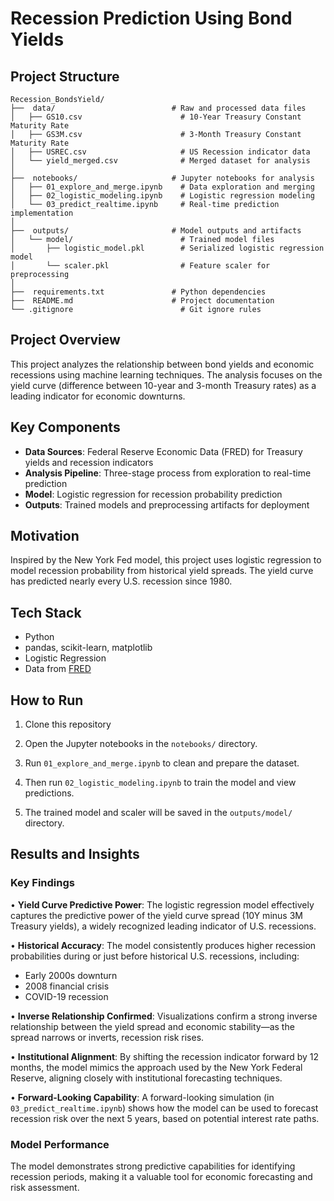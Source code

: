 # Recession Prediction Using Bond Yields

##  Project Structure

```
Recession_BondsYield/
├──  data/                          # Raw and processed data files
│   ├── GS10.csv                      # 10-Year Treasury Constant Maturity Rate
│   ├── GS3M.csv                      # 3-Month Treasury Constant Maturity Rate
│   ├── USREC.csv                     # US Recession indicator data
│   └── yield_merged.csv              # Merged dataset for analysis
│
├──  notebooks/                     # Jupyter notebooks for analysis
│   ├── 01_explore_and_merge.ipynb    # Data exploration and merging
│   ├── 02_logistic_modeling.ipynb    # Logistic regression modeling
│   └── 03_predict_realtime.ipynb     # Real-time prediction implementation
│
├──  outputs/                       # Model outputs and artifacts
│   └── model/                        # Trained model files
│       ├── logistic_model.pkl        # Serialized logistic regression model
│       └── scaler.pkl                # Feature scaler for preprocessing
│
├──  requirements.txt               # Python dependencies
├──  README.md                      # Project documentation
└── .gitignore                        # Git ignore rules
```

##  Project Overview

This project analyzes the relationship between bond yields and economic recessions using machine learning techniques. The analysis focuses on the yield curve (difference between 10-year and 3-month Treasury rates) as a leading indicator for economic downturns.

##  Key Components

- **Data Sources**: Federal Reserve Economic Data (FRED) for Treasury yields and recession indicators
- **Analysis Pipeline**: Three-stage process from exploration to real-time prediction
- **Model**: Logistic regression for recession probability prediction
- **Outputs**: Trained models and preprocessing artifacts for deployment

## Motivation

Inspired by the New York Fed model, this project uses logistic regression to model recession probability from historical yield spreads. The yield curve has predicted nearly every U.S. recession since 1980.

## Tech Stack

- Python
- pandas, scikit-learn, matplotlib
- Logistic Regression
- Data from [FRED](https://fred.stlouisfed.org/)

## How to Run

1. Clone this repository

2. Open the Jupyter notebooks in the `notebooks/` directory.

3. Run `01_explore_and_merge.ipynb` to clean and prepare the dataset.

4. Then run `02_logistic_modeling.ipynb` to train the model and view predictions.

5. The trained model and scaler will be saved in the `outputs/model/` directory.

##  Results and Insights

### Key Findings

• **Yield Curve Predictive Power**: The logistic regression model effectively captures the predictive power of the yield curve spread (10Y minus 3M Treasury yields), a widely recognized leading indicator of U.S. recessions.

• **Historical Accuracy**: The model consistently produces higher recession probabilities during or just before historical U.S. recessions, including:
  - Early 2000s downturn
  - 2008 financial crisis  
  - COVID-19 recession

• **Inverse Relationship Confirmed**: Visualizations confirm a strong inverse relationship between the yield spread and economic stability—as the spread narrows or inverts, recession risk rises.

• **Institutional Alignment**: By shifting the recession indicator forward by 12 months, the model mimics the approach used by the New York Federal Reserve, aligning closely with institutional forecasting techniques.

• **Forward-Looking Capability**: A forward-looking simulation (in `03_predict_realtime.ipynb`) shows how the model can be used to forecast recession risk over the next 5 years, based on potential interest rate paths.

### Model Performance

The model demonstrates strong predictive capabilities for identifying recession periods, making it a valuable tool for economic forecasting and risk assessment.
